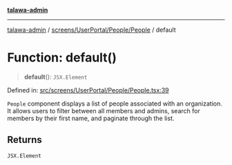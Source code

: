 [**talawa-admin**](../../../../../README.md)

***

[talawa-admin](../../../../../README.md) / [screens/UserPortal/People/People](../README.md) / default

# Function: default()

> **default**(): `JSX.Element`

Defined in: [src/screens/UserPortal/People/People.tsx:39](https://github.com/gautam-divyanshu/talawa-admin/blob/619e831a8e34de2906df3277eb6df8b5309fb2fc/src/screens/UserPortal/People/People.tsx#L39)

`People` component displays a list of people associated with an organization.
It allows users to filter between all members and admins, search for members by their first name,
and paginate through the list.

## Returns

`JSX.Element`
